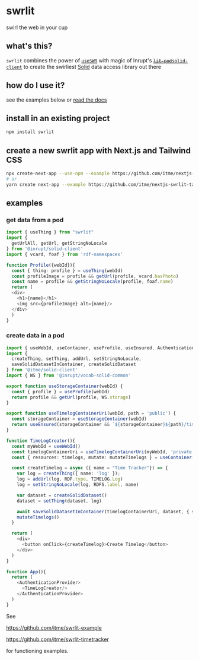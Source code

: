 # swrlit

swirl the web in your cup

## what's this?

`swrlit` combines the power of [`useSWR`](https://swr.vercel.app/)
with magic of Inrupt's [~~`lit-pod`~~`solid-client`](https://github.com/inrupt/solid-client-js) to create
the swirliest [Solid](https://solidproject.org) data access library
out there

## how do I use it?

see the examples below or [read the docs](https://swrlit.me)

## install in an existing project

``` sh
npm install swrlit
```

## create a new swrlit app with Next.js and Tailwind CSS

``` sh
npx create-next-app --use-npm --example https://github.com/itme/nextjs-swrlit-tailwindcss nextjs-swrlit-tailwindcss-app
# or
yarn create next-app --example https://github.com/itme/nextjs-swrlit-tailwindcss nextjs-swrlit-tailwindcss-app
```


## examples

### get data from a pod

``` typescript
import { useThing } from "swrlit"
import {
  getUrlAll, getUrl, getStringNoLocale
} from '@inrupt/solid-client'
import { vcard, foaf } from 'rdf-namespaces'

function Profile({webId}){
  const { thing: profile } = useThing(webId)
  const profileImage = profile && getUrl(profile, vcard.hasPhoto)
  const name = profile && getStringNoLocale(profile, foaf.name)
  return (
  <div>
    <h1>{name}</h1>
    <img src={profileImage} alt={name}/>
  </div>
  )
}
```

### create data in a pod


``` typescript
import { useWebId, useContainer, useProfile, useEnsured, AuthenticationProvider } from "swrlit"
import {
  createThing, setThing, addUrl, setStringNoLocale,
  saveSolidDatasetInContainer, createSolidDataset
} from '@itme/solid-client'
import { WS } from '@inrupt/vocab-solid-common'

export function useStorageContainer(webId) {
  const { profile } = useProfile(webId)
  return profile && getUrl(profile, WS.storage)
}

export function useTimelogContainerUri(webId, path = 'public') {
  const storageContainer = useStorageContainer(webId)
  return useEnsured(storageContainer && `${storageContainer}${path}/timelogs/`)
}

function TimeLogCreator(){
  const myWebId = useWebId()
  const timelogContainerUri = useTimelogContainerUri(myWebId, 'private')
  const { resources: timelogs, mutate: mutateTimelogs } = useContainer(timelogContainerUri)

  const createTimelog = async ({ name = "Time Tracker"}) => {
    var log = createThing({ name: 'log' });
    log = addUrl(log, RDF.type, TIMELOG.Log)
    log = setStringNoLocale(log, RDFS.label, name)

    var dataset = createSolidDataset()
    dataset = setThing(dataset, log)

    await saveSolidDatasetInContainer(timelogContainerUri, dataset, { slugSuggestion: name })
    mutateTimelogs()
  }

  return (
    <div>
      <button onClick={createTimelog}>Create Timelog</button>
    </div>
  )
}

function App(){
  return (
    <AuthenticationProvider>
      <TimeLogCreator/>
    </AuthenticationProvider>
  )
}
```

See

https://github.com/itme/swrlit-example

https://github.com/itme/swrlit-timetracker

for functioning examples.
